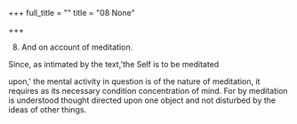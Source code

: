 +++
full_title = ""
title = "08 None"

+++


8. And on account of meditation.

Since, as intimated by the text,'the Self is to be meditated

upon,' the mental activity in question is of the nature of meditation, it requires as its necessary condition concentration of mind. For by meditation is understood thought directed upon one object and not disturbed by the ideas of other things.

